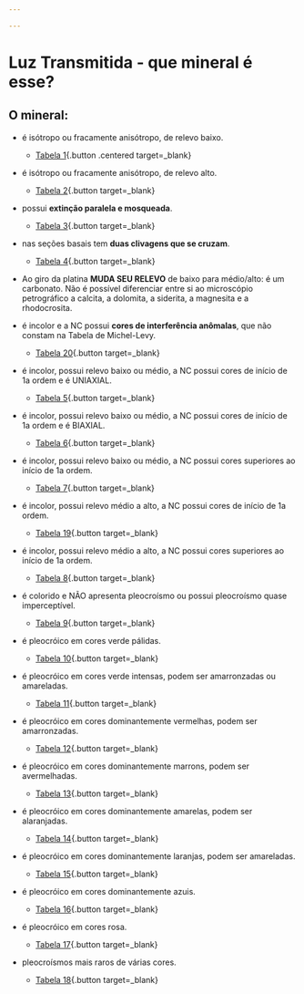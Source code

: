 ```yaml
---

---
```


# Luz Transmitida - que mineral é esse?

## O mineral:

- é isótropo ou fracamente anisótropo, de relevo baixo. 
    - [Tabela 1](https://www.ufrgs.br/minmicro/Tabela1.pdf){.button .centered target=_blank}

- é isótropo ou fracamente anisótropo, de relevo alto. 
    - [Tabela 2](https://www.ufrgs.br/minmicro/Tabela2.pdf){.button target=_blank}

- possui **extinção paralela e mosqueada**.
    - [Tabela 3](https://www.ufrgs.br/minmicro/Tabela3.pdf){.button target=_blank}

- nas seções basais tem **duas clivagens que se cruzam**.
    - [Tabela 4](https://www.ufrgs.br/minmicro/Tabela4.pdf){.button target=_blank}

- Ao giro da platina **MUDA SEU RELEVO** de baixo para médio/alto: é um carbonato.
Não é possível diferenciar entre si ao microscópio petrográfico a calcita, a dolomita, a siderita, a magnesita e a rhodocrosita.

- é incolor e a NC possui **cores de interferência anômalas**, que não constam na Tabela de Michel-Levy.
    - [Tabela 20](https://www.ufrgs.br/minmicro/Tabela20.pdf){.button target=_blank}

- é incolor, possui relevo baixo ou médio, a NC possui cores de início de 1a ordem e é UNIAXIAL.
    - [Tabela 5](https://www.ufrgs.br/minmicro/Tabela5.pdf){.button target=_blank}

- é incolor, possui relevo baixo ou médio, a NC possui cores de início de 1a ordem e é BIAXIAL.
    - [Tabela 6](https://www.ufrgs.br/minmicro/Tabela6.pdf){.button target=_blank}

- é incolor, possui relevo baixo ou médio, a NC possui cores superiores ao início de 1a ordem.
    - [Tabela 7](https://www.ufrgs.br/minmicro/Tabela7.pdf){.button target=_blank}

- é incolor, possui relevo médio a alto, a NC possui cores de início de 1a ordem.
    - [Tabela 19](https://www.ufrgs.br/minmicro/Tabela19.pdf){.button target=_blank}

- é incolor, possui relevo médio a alto, a NC possui cores superiores ao início de 1a ordem.
    - [Tabela 8](https://www.ufrgs.br/minmicro/Tabela8.pdf){.button target=_blank}

- é colorido e NÃO apresenta pleocroísmo ou possui pleocroísmo quase imperceptível.
    - [Tabela 9](https://www.ufrgs.br/minmicro/Tabela8.pdf){.button target=_blank}

- é pleocróico em cores verde pálidas.
    - [Tabela 10](https://www.ufrgs.br/minmicro/Tabela10.pdf){.button target=_blank}

- é pleocróico em cores verde intensas, podem ser amarronzadas ou amareladas.
    - [Tabela 11](https://www.ufrgs.br/minmicro/Tabela11.pdf){.button target=_blank}

- é pleocróico em cores dominantemente vermelhas, podem ser amarronzadas.
    - [Tabela 12](https://www.ufrgs.br/minmicro/Tabela12.pdf){.button target=_blank}

- é pleocróico em cores dominantemente marrons, podem ser avermelhadas.
    - [Tabela 13](https://www.ufrgs.br/minmicro/Tabela13.pdf){.button target=_blank}

- é pleocróico em cores dominantemente amarelas, podem ser alaranjadas.
    - [Tabela 14](https://www.ufrgs.br/minmicro/Tabela14.pdf){.button target=_blank}

- é pleocróico em cores dominantemente laranjas, podem ser amareladas.
    - [Tabela 15](https://www.ufrgs.br/minmicro/Tabela15.pdf){.button target=_blank}

- é pleocróico em cores dominantemente azuis.
    - [Tabela 16](https://www.ufrgs.br/minmicro/Tabela16.pdf){.button target=_blank}

- é pleocróico em cores rosa.
    - [Tabela 17](https://www.ufrgs.br/minmicro/Tabela17.pdf){.button target=_blank}

- pleocroísmos mais raros de várias cores.
    - [Tabela 18](https://www.ufrgs.br/minmicro/Tabela18.pdf){.button target=_blank}
